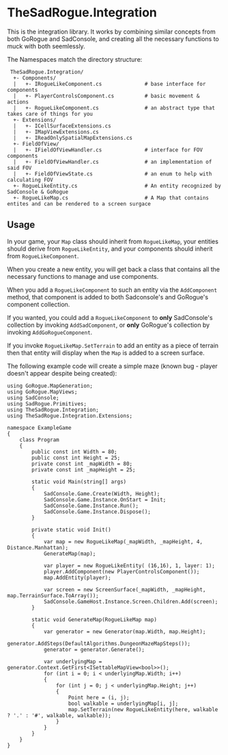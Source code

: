 # TheSadRogue.Integration

This is the integration library. It works by combining similar concepts from both GoRogue and SadConsole, and creating all the necessary functions to muck with both seemlessly.

The Namespaces match the directory structure:

```
 TheSadRogue.Integration/ 
  +- Components/
  |   +- IRogueLikeComponent.cs              # base interface for components
  |   +- PlayerControlsComponent.cs          # basic movement & actions 
  |   +- RogueLikeComponent.cs               # an abstract type that takes care of things for you
  +- Extensions/
  |   +- ICellSurfaceExtensions.cs
  |   +- IMapViewExtensions.cs 
  |   +- IReadOnlySpatialMapExtensions.cs
  +- FieldOfView/
  |   +- IFieldOfViewHandler.cs              # interface for FOV components
  |   +- FieldOfViewHandler.cs               # an implementation of said FOV
  |   +- FieldOfViewState.cs                 # an enum to help with calculating FOV
  +- RogueLikeEntity.cs                      # An entity recognized by SadConsole & GoRogue
  +- RogueLikeMap.cs                         # A Map that contains entites and can be rendered to a screen surgace   
```

## Usage

In your game, your `Map` class should inherit from `RogueLikeMap`, your entities should derive from `RogueLikeEntity`, and your components should inherit from `RogueLikeComponent`.

When you create a new entity, you will get back a class that contains all the necessary functions to manage and use components.

When you add a `RogueLikeComponent` to such an entity via the `AddComponent` method, that component is added to both Sadconsole's and GoRogue's component collection.

If you wanted, you could add a `RogueLikeComponent` to __only__ SadConsole's collection by invoking `AddSadComponent`, or __only__ GoRogue's collection by invoking `AddGoRogueComponent`.

If you invoke `RogueLikeMap.SetTerrain` to add an entity as a piece of terrain then that entity will display when the `Map` is added to a screen surface.

The following example code will create a simple maze (known bug - player doesn't appear despite being created):

```
using GoRogue.MapGeneration;
using GoRogue.MapViews;
using SadConsole;
using SadRogue.Primitives;
using TheSadRogue.Integration;
using TheSadRogue.Integration.Extensions;

namespace ExampleGame
{
    class Program
    {
        public const int Width = 80;
        public const int Height = 25;
        private const int _mapWidth = 80;
        private const int _mapHeight = 25;

        static void Main(string[] args)
        {
            SadConsole.Game.Create(Width, Height);
            SadConsole.Game.Instance.OnStart = Init;
            SadConsole.Game.Instance.Run();
            SadConsole.Game.Instance.Dispose();
        }

        private static void Init()
        {
            var map = new RogueLikeMap(_mapWidth, _mapHeight, 4, Distance.Manhattan);
            GenerateMap(map);
            
            var player = new RogueLikeEntity( (16,16), 1, layer: 1);
            player.AddComponent(new PlayerControlsComponent());
            map.AddEntity(player);

            var screen = new ScreenSurface(_mapWidth, _mapHeight, map.TerrainSurface.ToArray());
            SadConsole.GameHost.Instance.Screen.Children.Add(screen);
        }
        
        static void GenerateMap(RogueLikeMap map)
        {
            var generator = new Generator(map.Width, map.Height);
            generator.AddSteps(DefaultAlgorithms.DungeonMazeMapSteps());
            generator = generator.Generate();
		      
            var underlyingMap = generator.Context.GetFirst<ISettableMapView<bool>>();
            for (int i = 0; i < underlyingMap.Width; i++)
            {
                for (int j = 0; j < underlyingMap.Height; j++)
                {
                    Point here = (i, j);
                    bool walkable = underlyingMap[i, j];
                    map.SetTerrain(new RogueLikeEntity(here, walkable ? '.' : '#', walkable, walkable));
                }
            }
        }
    }
}
```
 